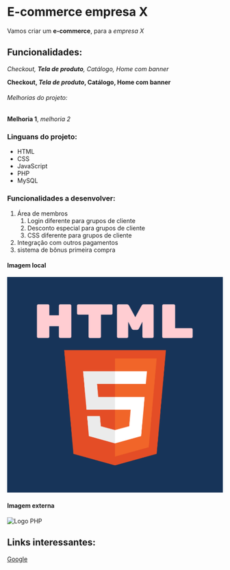 # E-commerce empresa X

Vamos criar um **e-commerce**, para a *empresa X*

## Funcionalidades: 

_Checkout, **Tela de produto**, Catálogo, Home com banner_

**Checkout, _Tela de produto_, Catálogo, Home com banner**

###### Melhorias do projeto:

__Melhoria 1__, _melhoria 2_

### Linguans do projeto:

* HTML
* CSS
* JavaScript
* PHP
* MySQL

### Funcionalidades a desenvolver:

1. Área de membros
    1. Login diferente para grupos de cliente
    2. Desconto especial para grupos de cliente
    3. CSS diferente para grupos de cliente
2. Integração com outros pagamentos
3. sistema de bônus primeira compra

#### Imagem local

![Logo HTML5](image/html5.png)

#### Imagem externa

![Logo PHP](https://upload.wikimedia.org/wikipedia/commons/thumb/2/27/PHP-logo.svg/1200px-PHP-logo.svg.png)

## Links interessantes:

[Google](https://www.google.com)
